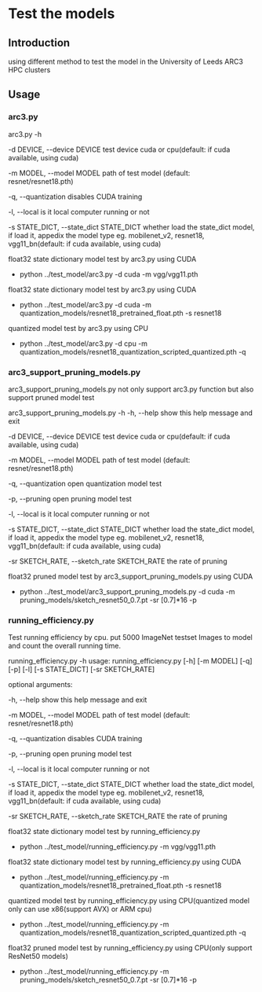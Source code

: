 # Test the models

## Introduction 
using different method to test the model in the University of Leeds ARC3 HPC clusters


## Usage
### arc3.py

arc3.py -h

  -d DEVICE, --device DEVICE
                        test device cuda or cpu(default: if cuda available,
                        using cuda)
						
  -m MODEL, --model MODEL
                        path of test model (default: resnet/resnet18.pth)
						
  -q, --quantization    disables CUDA training
  
  -l, --local           is it local computer running or not
  
  -s STATE_DICT, --state_dict STATE_DICT
                        whether load the state_dict model, if load it, appedix
                        the model type eg. mobilenet_v2, resnet18,
                        vgg11_bn(default: if cuda available, using cuda)
						

float32 state dictionary model test by arc3.py using CUDA 
- 	python ../test_model/arc3.py -d cuda -m vgg/vgg11.pth

float32 state dictionary model test by arc3.py using CUDA 
- 	python ../test_model/arc3.py -d cuda -m quantization_models/resnet18_pretrained_float.pth -s resnet18

quantized model test by arc3.py using CPU
-	python ../test_model/arc3.py -d cpu -m quantization_models/resnet18_quantization_scripted_quantized.pth -q

 
### arc3_support_pruning_models.py 
arc3_support_pruning_models.py not only support arc3.py function but also support pruned model test


arc3_support_pruning_models.py -h
  -h, --help            show this help message and exit

  -d DEVICE, --device DEVICE
                        test device cuda or cpu(default: if cuda available,
                        using cuda)
						
  -m MODEL, --model MODEL
                        path of test model (default: resnet/resnet18.pth)
						
  -q, --quantization    open quantization model test
  
  -p, --pruning         open pruning model test
  
  -l, --local           is it local computer running or not
  
  -s STATE_DICT, --state_dict STATE_DICT
                        whether load the state_dict model, if load it, appedix
                        the model type eg. mobilenet_v2, resnet18,
                        vgg11_bn(default: if cuda available, using cuda)
						
  -sr SKETCH_RATE, --sketch_rate SKETCH_RATE
                        the rate of pruning
						
						
float32 pruned model test by arc3_support_pruning_models.py using CUDA 
- python ../test_model/arc3_support_pruning_models.py -d cuda -m pruning_models/sketch_resnet50_0.7.pt -sr [0.7]*16 -p


### running_efficiency.py 
Test running efficiency by cpu. put 5000 ImageNet testset Images to model and count the overall running time.


running_efficiency.py -h
usage: running_efficiency.py [-h] [-m MODEL] [-q] [-p] [-l] [-s STATE_DICT]
                             [-sr SKETCH_RATE]
							 
optional arguments:

  -h, --help            show this help message and exit
  
  -m MODEL, --model MODEL
                        path of test model (default: resnet/resnet18.pth)
						
  -q, --quantization    disables CUDA training
  
  -p, --pruning         open pruning model test
  
  -l, --local           is it local computer running or not
  
  -s STATE_DICT, --state_dict STATE_DICT
                        whether load the state_dict model, if load it, appedix
                        the model type eg. mobilenet_v2, resnet18,
                        vgg11_bn(default: if cuda available, using cuda)
						
  -sr SKETCH_RATE, --sketch_rate SKETCH_RATE
                        the rate of pruning
						

float32 state dictionary model test by running_efficiency.py
- 	python ../test_model/running_efficiency.py -m vgg/vgg11.pth


float32 state dictionary model test by running_efficiency.py using CUDA 
- 	python ../test_model/running_efficiency.py -m quantization_models/resnet18_pretrained_float.pth -s resnet18

quantized model test by running_efficiency.py using CPU(quantized model only can use x86(support AVX) or ARM cpu)
-	python ../test_model/running_efficiency.py -m quantization_models/resnet18_quantization_scripted_quantized.pth -q

float32 pruned model test by running_efficiency.py using CPU(only support ResNet50 models)
- python ../test_model/running_efficiency.py -m pruning_models/sketch_resnet50_0.7.pt -sr [0.7]*16 -p


